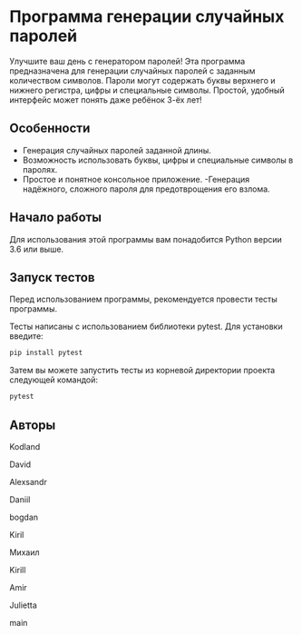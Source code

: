 # Программа генерации случайных паролей

Улучшите ваш день с генератором паролей!
Эта программа предназначена для генерации случайных паролей с заданным количеством символов. Пароли могут содержать буквы верхнего и нижнего регистра, цифры и специальные символы. Простой, удобный интерфейс может понять даже ребёнок 3-ёх лет! 

## Особенности

- Генерация случайных паролей заданной длины.
- Возможность использовать буквы, цифры и специальные символы в паролях.
- Простое и понятное консольное приложение.
-Генерация надёжного, сложного пароля для предотврощения его взлома.

## Начало работы

Для использования этой программы вам понадобится Python версии 3.6 или выше.

## Запуск тестов

Перед использованием программы, рекомендуется провести тесты программы.

Тесты написаны с использованием библиотеки pytest. Для установки введите:
```bash
pip install pytest
```

Затем вы можете запустить тесты из корневой директории проекта следующей командой:
```bash
pytest
```

## Авторы

Kodland


David

Alexsandr


Daniil

bogdan

Kiril

Михаил

Kirill

Amir

Julietta

 main

